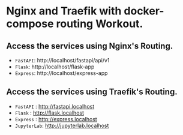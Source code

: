 # Nginx and Traefik with docker-compose routing Workout.

## Access the services using Nginx's Routing.

- `FastAPI`: http://localhost/fastapi/api/v1
- `Flask`: http://localhost/flask-app
- `Express`: http://localhost/express-app

## Access the services using Traefik's Routing.

- `FastAPI` : http://fastapi.localhost
- `Flask` : http://flask.localhost
- `Express` : http://express.localhost
- `JupyterLab`: http://jupyterlab.localhost
